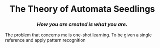 <center>
    <h1>The Theory of Automata Seedlings</h1>
    <h3><i>How you are created is what you are.</i></h3>
</center>

The problem that concerns me is one-shot learning.
To be given a single reference and apply pattern recognition
